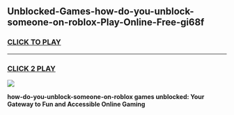
## Unblocked-Games-how-do-you-unblock-someone-on-roblox-Play-Online-Free-gi68f
<h3>
<a href="https://premium76.site?title=how-do-you-unblock-someone-on-roblox&ref=26A">CLICK TO PLAY</a></h3>
<hr>

<h3>
<a href="https://premium76.site?title=how-do-you-unblock-someone-on-roblox&ref=26A">CLICK 2 PLAY</a>
  
</h3>

<a href="https://premium76.site?title=how-do-you-unblock-someone-on-roblox&ref=26A"><img src="https://clearcache.store/games.png"></a>


**how-do-you-unblock-someone-on-roblox games unblocked: Your Gateway to Fun and Accessible Online Gaming**
